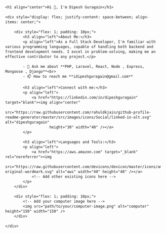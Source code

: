 <!DOCTYPE html>
<html lang="en">

<head>
    <meta charset="UTF-8">
    <meta name="viewport" content="width=device-width, initial-scale=1.0">
    <title>Dipesh Guragain - Full Stack Developer</title>
</head>

<body>

    <h1 align="center">Hi 👋, I'm Dipesh Guragain</h1>

    <div style="display: flex; justify-content: space-between; align-items: center;">

        <div style="flex: 1; padding: 10px;">
            <h3 align="left">About Me:</h3>
            <p align="left">As a Full Stack Developer, I'm familiar with various programming languages, capable of handling both backend and frontend development needs. I excel in problem-solving, making me an effective contributor to any project.</p>

            - 💬 Ask me about **PHP, Laravel, React, Node , Express, Mongoose , Django**<br>
            - 📫 How to reach me **idipeshguragain@gmail.com**

            <h3 align="left">Connect with me:</h3>
            <p align="left">
                <a href="https://linkedin.com/in/dipeshguragain" target="blank"><img align="center"
                        src="https://raw.githubusercontent.com/rahuldkjain/github-profile-readme-generator/master/src/images/icons/Social/linked-in-alt.svg" alt="dipeshguragain"
                        height="30" width="40" /></a>
            </p>

            <h3 align="left">Languages and Tools:</h3>
            <p align="left">
                <a href="https://aws.amazon.com" target="_blank" rel="noreferrer"><img
                        src="https://raw.githubusercontent.com/devicons/devicon/master/icons/amazonwebservices/amazonwebservices-original-wordmark.svg" alt="aws" width="40" height="40" /></a>
                <!-- Add other existing icons here -->
            </p>
        </div>

        <div style="flex: 1; padding: 10px;">
            <!-- Add your computer image here -->
            <img src="path/to/your/computer-image.png" alt="computer" height="150" width="150" />
        </div>

    </div>

</body>

</html>
